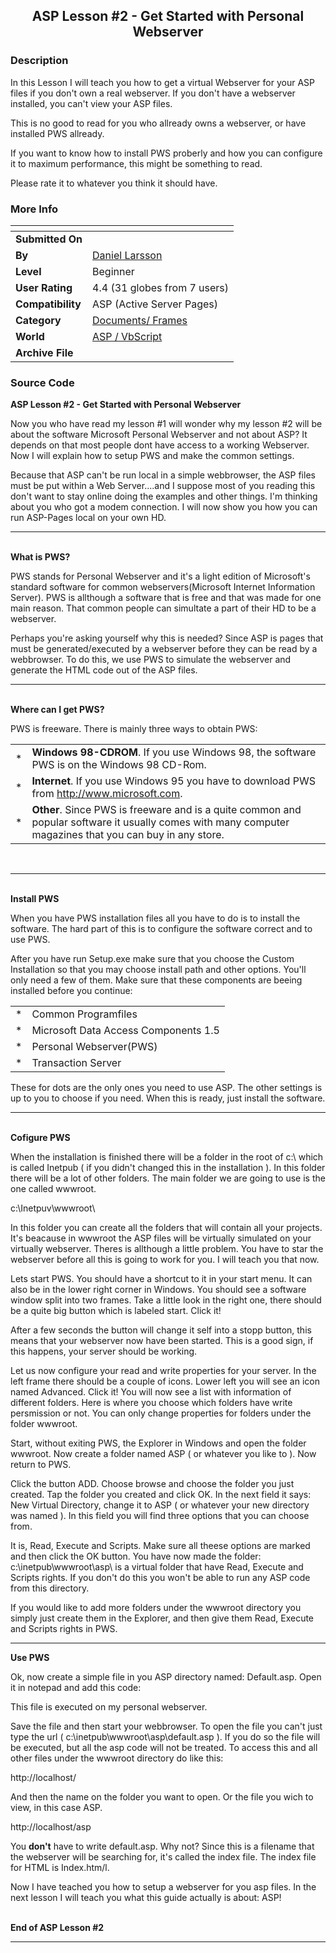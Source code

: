 ﻿<div align="center">

## ASP Lesson \#2 \- Get Started with Personal Webserver


</div>

### Description

In this Lesson I will teach you how to get a virtual Webserver for your ASP files if you don't own a real webserver. If you don't have a webserver installed, you can't view your ASP files.<p>This is no good to read for you who allready owns a webserver, or have installed PWS allready.<p>If you want to know how to install PWS proberly and how you can configure it to maximum performance, this might be something to read.<p>Please rate it to whatever you think it should have.
 
### More Info
 


<span>             |<span>
---                |---
**Submitted On**   |
**By**             |[Daniel Larsson](https://github.com/Planet-Source-Code/PSCIndex/blob/master/ByAuthor/daniel-larsson.md)
**Level**          |Beginner
**User Rating**    |4.4 (31 globes from 7 users)
**Compatibility**  |ASP \(Active Server Pages\)
**Category**       |[Documents/ Frames](https://github.com/Planet-Source-Code/PSCIndex/blob/master/ByCategory/documents-frames__4-27.md)
**World**          |[ASP / VbScript](https://github.com/Planet-Source-Code/PSCIndex/blob/master/ByWorld/asp-vbscript.md)
**Archive File**   |[](https://github.com/Planet-Source-Code/daniel-larsson-asp-lesson-2-get-started-with-personal-webserver__4-6415/archive/master.zip)





### Source Code

<b>ASP Lesson #2 - Get Started with Personal Webserver</b><p>
Now you who have read my lesson #1 will wonder why my lesson #2 will be about the software Microsoft Personal Webserver
and not about ASP? It depends on that most people dont have access to a working Webserver. Now I will explain how to setup
PWS and make the common settings.<p><p>
Because that ASP can't be run local in a simple webbrowser, the ASP files must be put within a Web Server....and I suppose
most of you reading this don't want to stay online doing the examples and other things. I'm thinking about you who got a
modem connection. I will now show you how you can run ASP-Pages local on your own HD.<br><hr><br><b>What is PWS?</b><p>
PWS stands for Personal Webserver and it's a light edition of Microsoft's standard software for common webservers(Microsoft Internet Information Server).
PWS is allthough a software that is free and that was made for one main reason. That common people can simultate a part
of their HD to be a webserver.<p>
Perhaps you're asking yourself why this is needed? Since ASP is pages that must be generated/executed by a webserver before
they can be read by a webbrowser. To do this, we use PWS to simulate the webserver and generate the HTML code out of the
ASP files.<br><hr><br><b>Where can I get PWS?</b><p>
PWS is freeware. There is mainly three ways to obtain PWS:<p><table border="0">
<tr><td>*</td><td><b>Windows 98-CDROM</b>. If you use Windows 98, the software PWS is on the Windows 98 CD-Rom.</td>
<tr><td>*</td><td><b>Internet</b>. If you use Windows 95 you have to download PWS from <a href="http://www.microsoft.com/">http://www.microsoft.com</a>.</td>
<tr><td>*</td><td><b>Other</b>. Since PWS is freeware and is a quite common and popular software it usually comes with
many computer magazines that you can buy in any store.</td></table>
<br><hr><br><b>Install PWS</b><p>When you have PWS installation files all you have to do is to install the software.
The hard part of this is to configure the software correct and to use PWS.<p>
After you have run Setup.exe make sure that you choose the Custom Installation so that you may choose install path and
other options. You'll only need a few of them. Make sure that these components are beeing installed before you continue:<p><table border="0">
<tr><td>*</td><td>Common Programfiles</td><tr><td>*</td><td>Microsoft Data Access Components 1.5</td><tr><td>*</td>
<td>Personal Webserver(PWS)</td><tr><td>*</td><td>Transaction Server</td></table><p>These for dots are the only ones you
need to use ASP. The other settings is up to you to choose if you need. When this is ready, just install the software.<br><hr><br><b>Cofigure PWS</b><p>
When the installation is finished there will be a folder in the root of c:\ which is called Inetpub ( if you didn't changed this in the installation ).
In this folder there will be a lot of other folders. The main folder we are going to use is the one called wwwroot.<p>c:\Inetpuv\wwwroot\<p>
In this folder you can create all the folders that will contain all your projects. It's beacause in wwwroot the ASP files
will be virtually simulated on your virtually webserver. Theres is allthough a little problem. You have to star the webserver
before all this is going to work for you. I will teach you that now.<p>
Lets start PWS. You should have a shortcut to it in your start menu. It can also be in the lower right corner in Windows.
You should see a software window split into two frames. Take a little look in the right one, there should be a quite big
button which is labeled start. Click it!<p>
After a few seconds the button will change it self into a stopp button, this means that your webserver now have been started.
This is a good sign, if this happens, your server should be working.<p>
Let us now configure your read and write properties for your server. In the left frame there should be a couple of icons.
Lower left you will see an icon named Advanced. Click it! You will now see a list with information of different folders. Here is where you choose which folders
have write persmission or not. You can only change properties for folders under the folder wwwroot.<p>
Start, without exiting PWS, the Explorer in Windows and open the folder wwwroot. Now create a folder named ASP ( or whatever you like to ). Now return to PWS.<p>
Click the button ADD. Choose browse and choose the folder you just created. Tap the folder you created and click OK.
In the next field it says: New Virtual Directory, change it to ASP ( or whatever your new directory was named ). In this field you will find three options that you can choose from.<p>It is, Read, Execute and Scripts. Make sure all theese options are marked and then click the OK button. You have now
made the folder: c:\inetpub\wwwroot\asp\ is a virtual folder that have Read, Execute and Scripts rights. If you don't do
this you won't be able to run any ASP code from this directory.<p>
If you would like to add more folders under the wwwroot directory you simply just create them in the Explorer, and then
give them Read, Execute and Scripts rights in PWS.<br><hr><p><b>Use PWS</b><p>
Ok, now create a simple file in you ASP directory named: Default.asp. Open it in notepad and add this code: <p>
<html><p>This file is executed on my personal webserver.<p></html><p>
Save the file and then start your webbrowser. To open the file you can't just type the url ( c:\inetpub\wwwroot\asp\default.asp ).
If you do so the file will be executed, but all the asp code will not be treated. To access this and all other files under
the wwwroot directory do like this:<p>
http://localhost/<p>And then the name on the folder you want to open. Or the file you wich to view, in this case ASP.<p>
http://localhost/asp<p>You <b>don't</b> have to write default.asp. Why not? Since this is a filename that the webserver
will be searching for, it's called the index file. The index file for HTML is Index.htm/l.<p>Now I have teached you how
to setup a webserver for you asp files. In the next lesson I will teach you what this guide actually is about: ASP!<p><br><b>End of ASP Lesson #2</b><p><hr>

